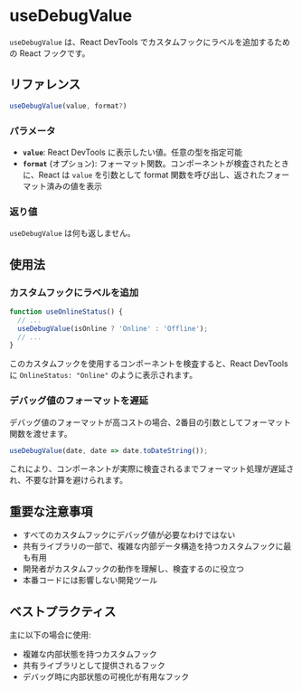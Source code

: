 # useDebugValue

`useDebugValue` は、React DevTools でカスタムフックにラベルを追加するための React フックです。

## リファレンス

```javascript
useDebugValue(value, format?)
```

### パラメータ

- **`value`**: React DevTools に表示したい値。任意の型を指定可能
- **`format`** (オプション): フォーマット関数。コンポーネントが検査されたときに、React は `value` を引数として format 関数を呼び出し、返されたフォーマット済みの値を表示

### 返り値

`useDebugValue` は何も返しません。

## 使用法

### カスタムフックにラベルを追加

```javascript
function useOnlineStatus() {
  // ...
  useDebugValue(isOnline ? 'Online' : 'Offline');
  // ...
}
```

このカスタムフックを使用するコンポーネントを検査すると、React DevTools に `OnlineStatus: "Online"` のように表示されます。

### デバッグ値のフォーマットを遅延

デバッグ値のフォーマットが高コストの場合、2番目の引数としてフォーマット関数を渡せます。

```javascript
useDebugValue(date, date => date.toDateString());
```

これにより、コンポーネントが実際に検査されるまでフォーマット処理が遅延され、不要な計算を避けられます。

## 重要な注意事項

- すべてのカスタムフックにデバッグ値が必要なわけではない
- 共有ライブラリの一部で、複雑な内部データ構造を持つカスタムフックに最も有用
- 開発者がカスタムフックの動作を理解し、検査するのに役立つ
- 本番コードには影響しない開発ツール

## ベストプラクティス

主に以下の場合に使用:
- 複雑な内部状態を持つカスタムフック
- 共有ライブラリとして提供されるフック
- デバッグ時に内部状態の可視化が有用なフック
